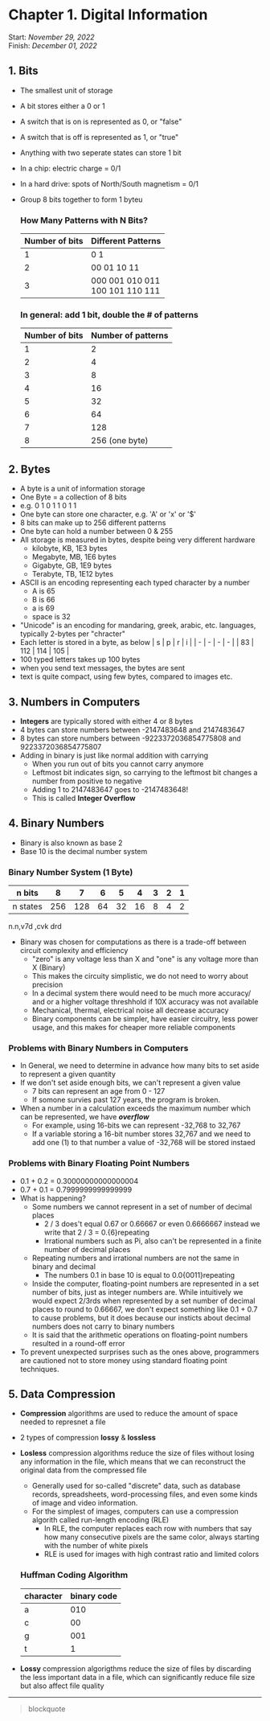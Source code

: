 # Chapter 1. Digital Information

Start: _November 29, 2022_<br />
Finish: _December 01, 2022_

## 1. Bits

- The smallest unit of storage
- A bit stores either a 0 or 1
- A switch that is on is represented as 0, or "false"
- A switch that is off is represented as 1, or "true"
- Anything with two seperate states can store 1 bit
- In a chip: electric charge = 0/1
- In a hard drive: spots of North/South magnetism = 0/1
- Group 8 bits together to form 1 byteu

  ### How Many Patterns with N Bits?

  | Number of bits | Different Patterns                   |
  | -------------- | ------------------------------------ |
  | 1              | 0 1                                  |
  | 2              | 00 01 10 11                          |
  | 3              | 000 001 010 011<br />100 101 110 111 |

  ### In general: add 1 bit, double the # of patterns

  | Number of bits | Number of patterns |
  | -------------- | ------------------ |
  | 1              | 2                  |
  | 2              | 4                  |
  | 3              | 8                  |
  | 4              | 16                 |
  | 5              | 32                 |
  | 6              | 64                 |
  | 7              | 128                |
  | 8              | 256 (one byte)     |

## 2. Bytes

- A byte is a unit of information storage
- One Byte = a collection of 8 bits
- e.g. 0 1 0 1 1 0 1 1
- One byte can store one character, e.g. 'A' or 'x' or '$'
- 8 bits can make up to 256 different patterns
- One byte can hold a number between 0 & 255
- All storage is measured in bytes, despite being very different hardware
  - kilobyte, KB, 1E3 bytes
  - Megabyte, MB, 1E6 bytes
  - Gigabyte, GB, 1E9 bytes
  - Terabyte, TB, 1E12 bytes
- ASCII is an encoding representing each typed character by a number
  - A is 65
  - B is 66
  - a is 69
  - space is 32
- "Unicode" is an encoding for mandaring, greek, arabic, etc. languages, typically 2-bytes per "chracter"
- Each letter is stored in a byte, as below
  | s | p | r | i |
  | - | - | - | - |
  | 83 | 112 | 114 | 105 |
- 100 typed letters takes up 100 bytes
- when you send text messages, the bytes are sent
- text is quite compact, using few bytes, compared to images etc.

## 3. Numbers in Computers

- **Integers** are typically stored with either 4 or 8 bytes
- 4 bytes can store numbers between -2147483648 and 2147483647
- 8 bytes can store numbers between -9223372036854775808 and 9223372036854775807
- Adding in binary is just like normal addition with carrying
  - When you run out of bits you cannot carry anymore
  - Leftmost bit indicates sign, so carrying to the leftmost bit changes a number from positive to negative
  - Adding 1 to 2147483647 goes to -2147483648!
  - This is called **Integer Overflow**

## 4. Binary Numbers

- Binary is also known as base 2
- Base 10 is the decimal number system

### Binary Number System (1 Byte)

| n bits   | 8   | 7   | 6   | 5   | 4   | 3   | 2   | 1   |
| -------- | --- | --- | --- | --- | --- | --- | --- | --- |
| n states | 256 | 128 | 64  | 32  | 16  | 8   | 4   | 2   |

n.n,v7d ,cvk drd

- Binary was chosen for computations as there is a trade-off between circuit complexity and efficiency
  - "zero" is any voltage less than X and "one" is any voltage more than X (Binary)
  - This makes the circuity simplistic, we do not need to worry about precision
  - In a decimal system there would need to be much more accuracy/ and or a higher voltage threshhold if 10X accuracy was not available
  - Mechanical, thermal, electrical noise all decrease accuracy
  - Binary components can be simpler, have easier circuitry, less power usage, and this makes for cheaper more reliable components

### Problems with Binary Numbers in Computers

- In General, we need to determine in advance how many bits to set aside to represent a given quantity
- If we don't set aside enough bits, we can't represent a given value
  - 7 bits can represent an age from 0 - 127
  - If somone survies past 127 years, the program is broken.
- When a number in a calculation exceeds the maximum number which can be represented, we have **_overflow_**
  - For example, using 16-bits we can represent -32,768 to 32,767
  - If a variable storing a 16-bit number stores 32,767 and we need to add one (1) to that number a value of -32,768 will be stored instaed

### Problems with Binary Floating Point Numbers

- 0.1 + 0.2 = 0.30000000000000004
- 0.7 + 0.1 = 0.7999999999999999
- What is happening?
  - Some numbers we cannot represent in a set of number of decimal places
    - 2 / 3 does't equal 0.67 or 0.66667 or even 0.6666667 instead we write that 2 / 3 = 0.{6}repeating
    - Irrational numbers such as Pi, also can't be represented in a finite number of decimal places
  - Repeating numbers and irrational numbers are not the same in binary and decimal
    - The numbers 0.1 in base 10 is equal to 0.0{0011}repeating
  - Inside the computer, floating-point numbers are represented in a set number of bits, just as integer numbers are. While intuitively we would expect 2/3rds when represented by a set number of decimal places to round to 0.66667, we don't expect something like 0.1 + 0.7 to cause problems, but it does because our insticts about decimal numbers does not carry to binary numbers
  - It is said that the arithmetic operations on floating-point numbers resulted in a round-off error
- To prevent unexpected surprises such as the ones above, programmers are cautioned not to store money using standard floating point techniques.

## 5. Data Compression

- **Compression** algorithms are used to reduce the amount of space needed to represnet a file
- 2 types of compression **lossy** & **lossless**
- **Losless** compression algorithms reduce the size of files without losing any information in the file, which means that we can reconstruct the original data from the compressed file

  - Generally used for so-called "discrete" data, such as database records, spreadsheets, word-processing files, and even some kinds of image and video information.
  - For the simplest of images, computers can use a compression algorith called run-length encoding (RLE)
    - In RLE, the computer replaces each row with numbers that say how many consecutive pixels are the same color, always starting with the number of white pixels
    - RLE is used for images with high contrast ratio and limited colors

  ### Huffman Coding Algorithm

  | character | binary code |
  | --------- | ----------- |
  | a         | 010         |
  | c         | 00          |
  | g         | 001         |
  | t         | 1           |

- **Lossy** compression algorigthms reduce the size of files by discarding the less important data in a file, which can significantly reduce file size but also affect file quality

---

> blockquote
